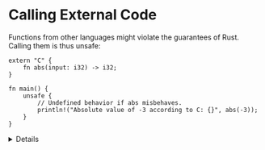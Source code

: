 # Calling External Code

Functions from other languages might violate the guarantees of Rust. Calling
them is thus unsafe:

```rust,editable
extern "C" {
    fn abs(input: i32) -> i32;
}

fn main() {
    unsafe {
        // Undefined behavior if abs misbehaves.
        println!("Absolute value of -3 according to C: {}", abs(-3));
    }
}
```

<details>

This is usually only a problem for extern functions which do things with
pointers which might violate Rust's memory model, but in general any C function
might have undefined behaviour under any arbitrary circumstances.

The `"C"` in this example is the ABI;
[other ABIs are available too](https://doc.rust-lang.org/reference/items/external-blocks.html).

</details>

